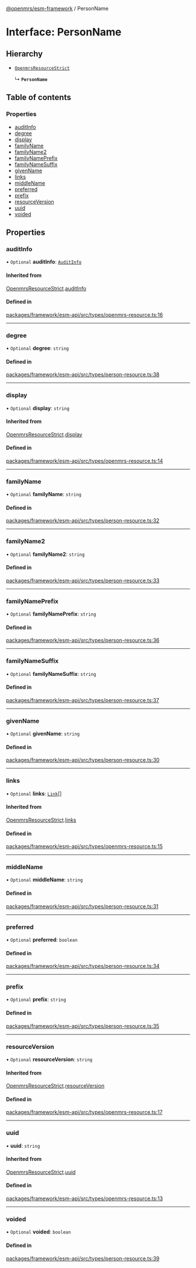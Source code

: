 [@openmrs/esm-framework](../API.md) / PersonName

# Interface: PersonName

## Hierarchy

- [`OpenmrsResourceStrict`](OpenmrsResourceStrict.md)

  ↳ **`PersonName`**

## Table of contents

### Properties

- [auditInfo](PersonName.md#auditinfo)
- [degree](PersonName.md#degree)
- [display](PersonName.md#display)
- [familyName](PersonName.md#familyname)
- [familyName2](PersonName.md#familyname2)
- [familyNamePrefix](PersonName.md#familynameprefix)
- [familyNameSuffix](PersonName.md#familynamesuffix)
- [givenName](PersonName.md#givenname)
- [links](PersonName.md#links)
- [middleName](PersonName.md#middlename)
- [preferred](PersonName.md#preferred)
- [prefix](PersonName.md#prefix)
- [resourceVersion](PersonName.md#resourceversion)
- [uuid](PersonName.md#uuid)
- [voided](PersonName.md#voided)

## Properties

### auditInfo

• `Optional` **auditInfo**: [`AuditInfo`](AuditInfo.md)

#### Inherited from

[OpenmrsResourceStrict](OpenmrsResourceStrict.md).[auditInfo](OpenmrsResourceStrict.md#auditinfo)

#### Defined in

[packages/framework/esm-api/src/types/openmrs-resource.ts:16](https://github.com/Vishal772-pixel/openmrs-esm-core/blob/main/packages/framework/esm-api/src/types/openmrs-resource.ts#L16)

___

### degree

• `Optional` **degree**: `string`

#### Defined in

[packages/framework/esm-api/src/types/person-resource.ts:38](https://github.com/Vishal772-pixel/openmrs-esm-core/blob/main/packages/framework/esm-api/src/types/person-resource.ts#L38)

___

### display

• `Optional` **display**: `string`

#### Inherited from

[OpenmrsResourceStrict](OpenmrsResourceStrict.md).[display](OpenmrsResourceStrict.md#display)

#### Defined in

[packages/framework/esm-api/src/types/openmrs-resource.ts:14](https://github.com/Vishal772-pixel/openmrs-esm-core/blob/main/packages/framework/esm-api/src/types/openmrs-resource.ts#L14)

___

### familyName

• `Optional` **familyName**: `string`

#### Defined in

[packages/framework/esm-api/src/types/person-resource.ts:32](https://github.com/Vishal772-pixel/openmrs-esm-core/blob/main/packages/framework/esm-api/src/types/person-resource.ts#L32)

___

### familyName2

• `Optional` **familyName2**: `string`

#### Defined in

[packages/framework/esm-api/src/types/person-resource.ts:33](https://github.com/Vishal772-pixel/openmrs-esm-core/blob/main/packages/framework/esm-api/src/types/person-resource.ts#L33)

___

### familyNamePrefix

• `Optional` **familyNamePrefix**: `string`

#### Defined in

[packages/framework/esm-api/src/types/person-resource.ts:36](https://github.com/Vishal772-pixel/openmrs-esm-core/blob/main/packages/framework/esm-api/src/types/person-resource.ts#L36)

___

### familyNameSuffix

• `Optional` **familyNameSuffix**: `string`

#### Defined in

[packages/framework/esm-api/src/types/person-resource.ts:37](https://github.com/Vishal772-pixel/openmrs-esm-core/blob/main/packages/framework/esm-api/src/types/person-resource.ts#L37)

___

### givenName

• `Optional` **givenName**: `string`

#### Defined in

[packages/framework/esm-api/src/types/person-resource.ts:30](https://github.com/Vishal772-pixel/openmrs-esm-core/blob/main/packages/framework/esm-api/src/types/person-resource.ts#L30)

___

### links

• `Optional` **links**: [`Link`](Link.md)[]

#### Inherited from

[OpenmrsResourceStrict](OpenmrsResourceStrict.md).[links](OpenmrsResourceStrict.md#links)

#### Defined in

[packages/framework/esm-api/src/types/openmrs-resource.ts:15](https://github.com/Vishal772-pixel/openmrs-esm-core/blob/main/packages/framework/esm-api/src/types/openmrs-resource.ts#L15)

___

### middleName

• `Optional` **middleName**: `string`

#### Defined in

[packages/framework/esm-api/src/types/person-resource.ts:31](https://github.com/Vishal772-pixel/openmrs-esm-core/blob/main/packages/framework/esm-api/src/types/person-resource.ts#L31)

___

### preferred

• `Optional` **preferred**: `boolean`

#### Defined in

[packages/framework/esm-api/src/types/person-resource.ts:34](https://github.com/Vishal772-pixel/openmrs-esm-core/blob/main/packages/framework/esm-api/src/types/person-resource.ts#L34)

___

### prefix

• `Optional` **prefix**: `string`

#### Defined in

[packages/framework/esm-api/src/types/person-resource.ts:35](https://github.com/Vishal772-pixel/openmrs-esm-core/blob/main/packages/framework/esm-api/src/types/person-resource.ts#L35)

___

### resourceVersion

• `Optional` **resourceVersion**: `string`

#### Inherited from

[OpenmrsResourceStrict](OpenmrsResourceStrict.md).[resourceVersion](OpenmrsResourceStrict.md#resourceversion)

#### Defined in

[packages/framework/esm-api/src/types/openmrs-resource.ts:17](https://github.com/Vishal772-pixel/openmrs-esm-core/blob/main/packages/framework/esm-api/src/types/openmrs-resource.ts#L17)

___

### uuid

• **uuid**: `string`

#### Inherited from

[OpenmrsResourceStrict](OpenmrsResourceStrict.md).[uuid](OpenmrsResourceStrict.md#uuid)

#### Defined in

[packages/framework/esm-api/src/types/openmrs-resource.ts:13](https://github.com/Vishal772-pixel/openmrs-esm-core/blob/main/packages/framework/esm-api/src/types/openmrs-resource.ts#L13)

___

### voided

• `Optional` **voided**: `boolean`

#### Defined in

[packages/framework/esm-api/src/types/person-resource.ts:39](https://github.com/Vishal772-pixel/openmrs-esm-core/blob/main/packages/framework/esm-api/src/types/person-resource.ts#L39)

